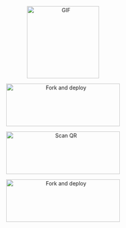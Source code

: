 <div align="center">
<div align="center">
  <p align="center">

</p>
 </a>
</p>
 </a>
</p>
<div align="center">
  <p align="center">
<img src="https://i.imgur.com/xVewEix.jpg" alt="GIF" width="190" height="190"/>
</p>

  <p align="center">

</p>
</div>
<p align="center">
</p>



<a href="https://github.com/AMRUSIR/AMRU_SER-V1/fork"><img align="center" src="https://i.imgur.com/vUIRd80.png" alt="Fork and deploy" height="112" width="300" /></a>
<br>
<div>
<a href="https://replit.com/@Arx-Abu/ABU-SER-QR?v=1"><img align="center" src="https://i.imgur.com/SYoMXG2.png" alt="Scan QR" height="112" width="300" /></a>
<br>

<a href="https://heroku.com/deploy?template=https://github.com/AMRUSIR/AMRU_SER-V1"><img align="center" src="https://i.imgur.com/eb2xb9u.png" alt="Fork and deploy" height="112" width="300" /></a>
   <br>
<div>
<a

##
  <h3 align="center"></h3>
<p align="center">

  
</p> 
